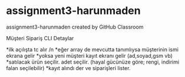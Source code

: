 # assignment3-harunmaden
assignment3-harunmaden created by GitHub Classroom

Müşteri Sipariş CLI Detaylar

*ilk açılışta tc alır /n
*eğer array de mevcutta tanımlıysa müşterinin ismi ekrana gelir
             *yoksa yeni müşteri kayıt ekranı gelir (ad,soyad,gsm vb)
*satılacak ürün seçilir. adet seçilir. (hayal gücünüze göre; rengi, indirimi falan seçilebilir)
*kayıt alındı der ve siparişleri lister.
